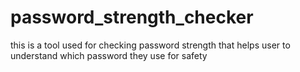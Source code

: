 # password_strength_checker
this is a tool used for checking password strength that helps user to understand which password they use for safety
